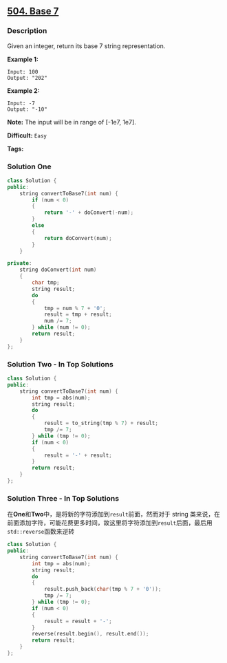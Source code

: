 ## [504. Base 7](https://leetcode.com/problems/base-7/#/description)

### Description

Given an integer, return its base 7 string representation.

**Example 1:**

```
Input: 100
Output: "202"

```

**Example 2:**

```
Input: -7
Output: "-10"
```

**Note:** The input will be in range of [-1e7, 1e7].

**Difficult:** `Easy`

**Tags:**

### Solution One

```c++
class Solution {
public:
    string convertToBase7(int num) {
        if (num < 0)
        {
            return '-' + doConvert(-num);
        }
        else
        {
            return doConvert(num);
        }
    }

private:
    string doConvert(int num)
    {
        char tmp;
        string result;
        do
        {
            tmp = num % 7 + '0';
            result = tmp + result;
            num /= 7;
        } while (num != 0);
        return result;
    }
};
```

### Solution Two - In Top Solutions

```c++
class Solution {
public:
    string convertToBase7(int num) {
        int tmp = abs(num);
        string result;
        do
        {
            result = to_string(tmp % 7) + result;
            tmp /= 7;
        } while (tmp != 0);
        if (num < 0)
        {
            result = '-' + result;
        }
        return result;
    }
};
```

### Solution Three - In Top Solutions

在**One**和**Two**中，是将新的字符添加到`result`前面，然而对于 string 类来说，在前面添加字符，可能花费更多时间，故这里将字符添加到`result`后面，最后用`std::reverse`函数来逆转

```c++
class Solution {
public:
    string convertToBase7(int num) {
        int tmp = abs(num);
        string result;
        do
        {
            result.push_back(char(tmp % 7 + '0'));
            tmp /= 7;
        } while (tmp != 0);
        if (num < 0)
        {
            result = result + '-';
        }
        reverse(result.begin(), result.end());
        return result;
    }
};
```

